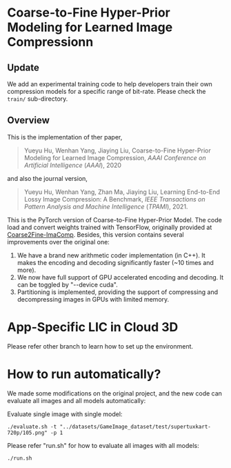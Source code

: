 # Coarse-to-Fine Hyper-Prior Modeling for Learned Image Compressionn
## Update
We add an experimental training code to help developers train their own compression models for a specific range of bit-rate. Please check the ```train/``` sub-directory.
## Overview
This is the implementation of ther paper,
> Yueyu Hu, Wenhan Yang, Jiaying Liu, 
> Coarse-to-Fine Hyper-Prior Modeling for Learned Image Compression,
> <i>AAAI Conference on Artificial Intelligence</i> (<i>AAAI</i>), 2020
 
and also the journal version,

> Yueyu Hu, Wenhan Yang, Zhan Ma, Jiaying Liu,
> Learning End-to-End Lossy Image Compression: A Benchmark,
> <i>IEEE Transactions on Pattern Analysis and Machine Intelligence</i> (<i>TPAMI</i>), 2021.

This is the PyTorch version of Coarse-to-Fine Hyper-Prior Model. The code load and convert weights trained with TensorFlow, originally provided at <a href="https://github.com/huzi96/Coarse2Fine-ImaComp">Coarse2Fine-ImaComp</a>. Besides, this version contains several improvements over the original one:

1. We have a brand new arithmetic coder implementation (in C++). It makes the encoding and decoding significantly faster (~10 times and more).
2. We now have full support of GPU accelerated encoding and decoding. It can be toggled by "--device cuda".
3. Partitioning is implemented, providing the support of compressing and decompressing images in GPUs with limited memory.

# App-Specific LIC in Cloud 3D
Please refer other branch to learn how to set up the environment.

# How to run automatically?
We made some modifications on the original project, and the new code can evaluate all images and all models automatically:

Evaluate single image with single model:
```
./evaluate.sh -t "../datasets/GameImage_dataset/test/supertuxkart-720p/105.png" -p 1
```

Please refer "run.sh" for how to evaluate all images with all models:
```
./run.sh
```
